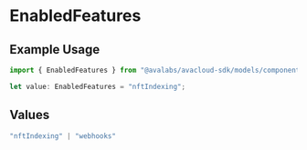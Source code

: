 # EnabledFeatures

## Example Usage

```typescript
import { EnabledFeatures } from "@avalabs/avacloud-sdk/models/components";

let value: EnabledFeatures = "nftIndexing";
```

## Values

```typescript
"nftIndexing" | "webhooks"
```